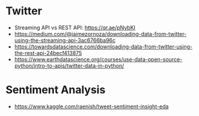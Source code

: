
Twitter
=======

* Streaming API vs REST API: https://qr.ae/pNybKI
* https://medium.com/@jaimezornoza/downloading-data-from-twitter-using-the-streaming-api-3ac6766ba96c
* https://towardsdatascience.com/downloading-data-from-twitter-using-the-rest-api-24becf413875
* https://www.earthdatascience.org/courses/use-data-open-source-python/intro-to-apis/twitter-data-in-python/


Sentiment Analysis
==================

* https://www.kaggle.com/raenish/tweet-sentiment-insight-eda
